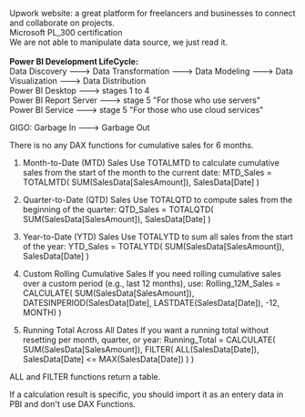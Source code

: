 Upwork website: a great platform for freelancers and businesses to connect and collaborate on projects.<br>
Microsoft PL_300 certification <br>
We are not able to manipulate data source, we just read it.<br>
<br>
**Power BI Development LifeCycle:** <br> 
Data Discovery ---> Data Transformation ---> Data Modeling ---> Data Visualization ---> Data Distribution<br>
Power BI Desktop ---> stages 1 to 4<br>
Power BI Report Server ---> stage 5 "For those who use servers"<br>
Power BI Service ---> stage 5 "For those who use cloud services"<br>

GIGO: Garbage In ---> Garbage Out

There is no any DAX functions for cumulative sales for 6 months.

1. Month-to-Date (MTD) Sales
Use TOTALMTD to calculate cumulative sales from the start of the month to the current date:
MTD_Sales = TOTALMTD(
    SUM(SalesData[SalesAmount]),
    SalesData[Date]
)

2. Quarter-to-Date (QTD) Sales
Use TOTALQTD to compute sales from the beginning of the quarter:
QTD_Sales = TOTALQTD(
    SUM(SalesData[SalesAmount]),
    SalesData[Date]
)

3. Year-to-Date (YTD) Sales
Use TOTALYTD to sum all sales from the start of the year:
YTD_Sales = TOTALYTD(
    SUM(SalesData[SalesAmount]),
    SalesData[Date]
)

4. Custom Rolling Cumulative Sales
If you need rolling cumulative sales over a custom period (e.g., last 12 months), use:
Rolling_12M_Sales = 
CALCULATE(
    SUM(SalesData[SalesAmount]),
    DATESINPERIOD(SalesData[Date], LASTDATE(SalesData[Date]), -12, MONTH)
)

5. Running Total Across All Dates
If you want a running total without resetting per month, quarter, or year:
Running_Total = 
CALCULATE(
    SUM(SalesData[SalesAmount]),
    FILTER(
        ALL(SalesData[Date]),
        SalesData[Date] <= MAX(SalesData[Date])
    )
)

ALL and FILTER functions return a table.

If a calculation result is specific, you should import it as an entery data in PBI and don't use DAX Functions. 
